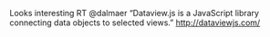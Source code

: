 <!--
id: 1686245871
link: http://kevinisom.info/post/1686245871/looks-interesting-rt-dalmaer-dataview-js-is-a
slug: looks-interesting-rt-dalmaer-dataview-js-is-a
date: Fri Nov 26 2010 14:54:40 GMT+1300 (NZDT)
raw: {"blog_name":"kevinisom","id":1686245871,"post_url":"http://kevinisom.info/post/1686245871/looks-interesting-rt-dalmaer-dataview-js-is-a","slug":"looks-interesting-rt-dalmaer-dataview-js-is-a","type":"text","date":"2010-11-26 01:54:40 GMT","timestamp":1290736480,"state":"published","format":"html","reblog_key":"WgQnF61p","tags":[],"short_url":"http://tmblr.co/Zw68Yy1aWX7l","highlighted":[],"feed_item":"http://twitter.com/kev_nz/statuses/7907011580661760","from_feed_id":"650289","note_count":0,"title":null,"body":"<p>Looks interesting RT @dalmaer &#8220;Dataview.js is a JavaScript library connecting data objects to selected views.&#8221; <a href=\"http://dataviewjs.com/\" target=\"_blank\">http://dataviewjs.com/</a></p>"}
publish: 2010-11-026
tags: 
title: null
-->


Looks interesting RT @dalmaer “Dataview.js is a JavaScript library
connecting data objects to selected views.” <http://dataviewjs.com/>


